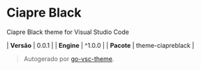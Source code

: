 # Ciapre Black

Ciapre Black theme for Visual Studio Code

| **Versão** | 0.0.1 |
| **Engine** | ^1.0.0 |
| **Pacote** | theme-ciapreblack |

> Autogerado por [go-vsc-theme](https://github.com/natalbu/go-vsc-theme).
